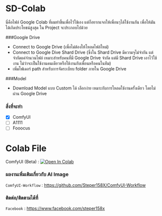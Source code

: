 # SD-Colab
นี่คือไฟล์ Google Colab ที่ผมทำขึ้นเพื่อไว้ใช้เอง แต่ก็อยากแจกให้เพื่อนๆได้ใช้งานกัน เพื่อให้มันได้เกิดประโยชน์สูงสุด
ใน Project จะประกอบไปด้วย

###Google Drive
 
- Connect to Google Drive (เพื่อไม่ต้องให้โหลดไฟล์ใหม่)
- Connect to Google Dive Shard Drive (ซึ่งใน Shard Drive มีความจุไม่จำกัน แต่จำกัดแค่จำนวนไฟล์ เหมาะสำหรับคนที่มี Google Drive จำกัด แต่มี Shard Drive เอาไว้ใช้งาน ไม่ว่าจะเป็นใช้งานคนเดียวหรือใช้งานกับเพื่อนหรือคนในทีม)
- เพิ่มโฟเดอร์ path สำหรับการจัดระเบียบ folder ภายใน Google Drive

###Model
-  Download Model แบบ Custom ได้ เลือกง่าย เหมาะกับการโหลดใช้งานครั้งเดียว โดยไม่ผ่าน Google Drive

### สิ่งที่จะทำ
- [x] ComfyUI
- [ ] A1111
- [ ] Fooocus

# Colab File
ComfyUI (Beta) : [![Open In Colab](https://colab.research.google.com/assets/colab-badge.svg)](https://colab.research.google.com/github/Steper158X/SD-Colab/blob/main/%5Bsteper158x%5Dcomfyui-beta.ipynb)

### ผลงานเพิ่มเติมเกี่ยวกับ AI Image
`ComfyUI-Workflow` : <https://github.com/Steper158X/ComfyUI-Workflow>

### ติดต่อ/ติดตามได้ที่
`Facebook` : <https://www.facebook.com/steper158x>
